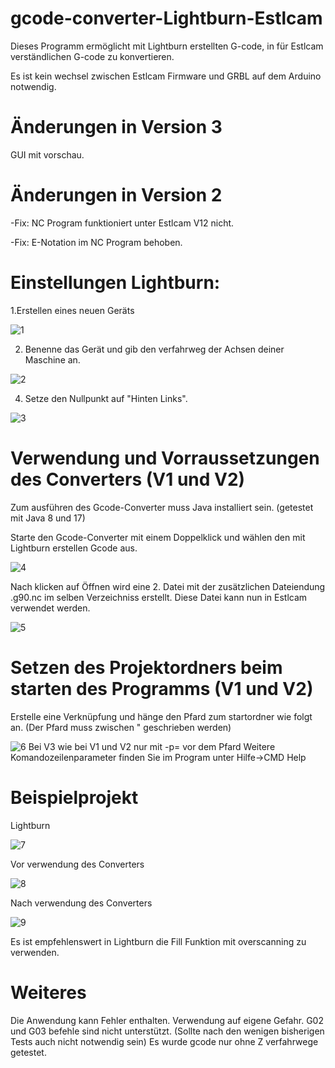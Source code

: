 # gcode-converter-Lightburn-Estlcam

Dieses Programm ermöglicht mit Lightburn erstellten G-code, in für Estlcam verständlichen G-code zu konvertieren.

Es ist kein wechsel zwischen Estlcam Firmware und GRBL auf dem Arduino notwendig.

# Änderungen in Version 3
GUI mit vorschau.

# Änderungen in Version 2
-Fix: NC Program funktioniert unter Estlcam V12 nicht.

-Fix: E-Notation im NC Program behoben.

# Einstellungen Lightburn:

1.Erstellen eines neuen Geräts

![1](https://github.com/yErnst/Gcode-Converter-Lightburn-Estlcam/assets/144956031/74018829-f556-494d-983b-23293b4dc04c)

2. Benenne das Gerät und gib den verfahrweg der Achsen deiner Maschine an.
   
![2](https://github.com/yErnst/Gcode-Converter-Lightburn-Estlcam/assets/144956031/1977afff-3765-4f34-918f-fc5a90c894b0)

4. Setze den Nullpunkt auf "Hinten Links".
   
![3](https://github.com/yErnst/Gcode-Converter-Lightburn-Estlcam/assets/144956031/2f414420-ba8a-4558-8ea4-9fc36ec23be3)

# Verwendung und Vorraussetzungen des Converters (V1 und V2)

Zum ausführen des Gcode-Converter muss Java installiert sein. (getestet mit Java 8 und 17)

Starte den Gcode-Converter mit einem Doppelklick und wählen den mit Lightburn erstellen Gcode aus.

![4](https://github.com/yErnst/Gcode-Converter-Lightburn-Estlcam/assets/144956031/cd1ab7a0-adb7-4941-8ca2-cc25d26b1184)

Nach klicken auf Öffnen wird eine 2. Datei mit der zusätzlichen Dateiendung .g90.nc im selben Verzeichniss erstellt. Diese Datei kann nun in Estlcam verwendet werden.

![5](https://github.com/yErnst/Gcode-Converter-Lightburn-Estlcam/assets/144956031/c105ec8c-ce0a-4eeb-a9f4-b29db1ea3ab5)

# Setzen des Projektordners beim starten des Programms (V1 und V2)
Erstelle eine Verknüpfung und hänge den Pfard zum startordner wie folgt an. (Der Pfard muss zwischen " geschrieben werden)

![6](https://github.com/yErnst/Gcode-Converter-Lightburn-Estlcam/assets/144956031/75cc57ab-fc01-4adf-91b8-1fec4ab56de0)
Bei V3 wie bei V1 und V2 nur mit -p= vor dem Pfard
Weitere Komandozeilenparameter finden Sie im Program unter Hilfe->CMD Help

# Beispielprojekt
Lightburn

![7](https://github.com/yErnst/Gcode-Converter-Lightburn-Estlcam/assets/144956031/cfd3659e-11ff-48a2-84e5-d0f783b5d1cc)

Vor verwendung des Converters

![8](https://github.com/yErnst/Gcode-Converter-Lightburn-Estlcam/assets/144956031/36ae508f-7209-4f1b-9bb7-e86844b70245)

Nach verwendung des Converters

![9](https://github.com/yErnst/Gcode-Converter-Lightburn-Estlcam/assets/144956031/d2ab0c8c-1605-4bc7-9b8d-e059a4d134fd)

Es ist empfehlenswert in Lightburn die Fill Funktion mit overscanning zu verwenden.

# Weiteres

Die Anwendung kann Fehler enthalten. Verwendung auf eigene Gefahr.
G02 und G03 befehle sind nicht unterstützt. (Sollte nach den wenigen bisherigen Tests auch nicht notwendig sein)
Es wurde gcode nur ohne Z verfahrwege getestet.
